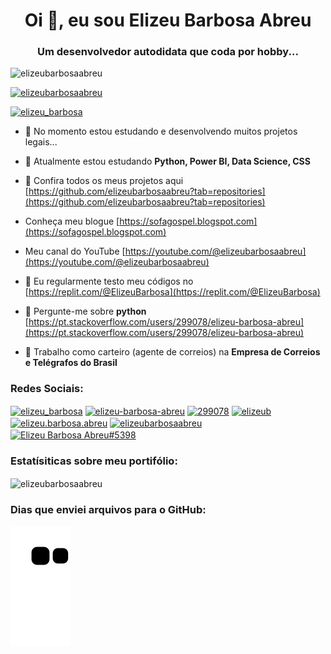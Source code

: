 <h1 align="center">Oi 👋, eu sou Elizeu Barbosa Abreu</h1>
<h3 align="center">Um desenvolvedor autodidata que coda por hobby...</h3>

<p align="left"><img src="https://komarev.com/ghpvc/?username=elizeubarbosaabreu&label=Profile%20views&color=0e75b6&style=flat" alt="elizeubarbosaabreu" /> </p>

<p align="left"> <a href="https://github.com/ryo-ma/github-profile-trophy"><img src="https://github-profile-trophy.vercel.app/?username=elizeubarbosaabreu" alt="elizeubarbosaabreu" /></a> </p>

<p align="left"> <a href="https://twitter.com/elizeu_barbosa" target="blank"><img src="https://img.shields.io/twitter/follow/elizeu_barbosa?logo=twitter&style=for-the-badge" alt="elizeu_barbosa" /></a> </p>

- 🔭 No momento estou estudando e desenvolvendo muitos projetos legais...

- 🌱 Atualmente estou estudando **Python, Power BI, Data Science, CSS**

- 👨 Confira todos os meus projetos aqui [https://github.com/elizeubarbosaabreu?tab=repositories](https://github.com/elizeubarbosaabreu?tab=repositories)

- Conheça meu blogue [https://sofagospel.blogspot.com](https://sofagospel.blogspot.com)

- Meu canal do YouTube [https://youtube.com/@elizeubarbosaabreu](https://youtube.com/@elizeubarbosaabreu)

- 📝 Eu regularmente testo meu códigos no [https://replit.com/@ElizeuBarbosa](https://replit.com/@ElizeuBarbosa)

- 💬 Pergunte-me sobre **python** [https://pt.stackoverflow.com/users/299078/elizeu-barbosa-abreu](https://pt.stackoverflow.com/users/299078/elizeu-barbosa-abreu)

- 📄 Trabalho como carteiro (agente de correios) na **Empresa de Correios e Telégrafos do Brasil**

<h3 align="left">Redes Sociais:</h3>
<p align="left">
<a href="https://twitter.com/elizeubarbosaab" target="blank"><img align="center" src="https://raw.githubusercontent.com/rahuldkjain/github-profile-readme-generator/master/src/images/icons/Social/twitter.svg" alt="elizeu_barbosa" height="30" width="40" /></a>
<a href="https://linkedin.com/in/elizeu-barbosa-abreu" target="blank"><img align="center" src="https://raw.githubusercontent.com/rahuldkjain/github-profile-readme-generator/master/src/images/icons/Social/linked-in-alt.svg" alt="elizeu-barbosa-abreu" height="30" width="40" /></a>
<a href="https://pt.stackoverflow.com/users/299078/elizeu-barbosa-abreu" target="blank"><img align="center" src="https://raw.githubusercontent.com/rahuldkjain/github-profile-readme-generator/master/src/images/icons/Social/stack-overflow.svg" alt="299078" height="30" width="40" /></a>
<a href="https://fb.com/elizeub" target="blank"><img align="center" src="https://raw.githubusercontent.com/rahuldkjain/github-profile-readme-generator/master/src/images/icons/Social/facebook.svg" alt="elizeub" height="30" width="40" /></a>
<a href="https://instagram.com/elizeubarbosaabreu" target="blank"><img align="center" src="https://raw.githubusercontent.com/rahuldkjain/github-profile-readme-generator/master/src/images/icons/Social/instagram.svg" alt="elizeu.barbosa.abreu" height="30" width="40" /></a>
<a href="https://www.youtube.com/@elizeubarbosaabreu" target="blank"><img align="center" src="https://raw.githubusercontent.com/rahuldkjain/github-profile-readme-generator/master/src/images/icons/Social/youtube.svg" alt="elizeubarbosaabreu" height="30" width="40" /></a>
<a href="https://discord.gg/Elizeu Barbosa Abreu#5398" target="blank"><img align="center" src="https://raw.githubusercontent.com/rahuldkjain/github-profile-readme-generator/master/src/images/icons/Social/discord.svg" alt="Elizeu Barbosa Abreu#5398" height="30" width="40" /></a>
</p>

### Estatísiticas sobre meu portifólio:

<p><img align="center" src="https://github-readme-stats.vercel.app/api/top-langs?username=elizeubarbosaabreu&show_icons=true&locale=pt-br&layout=full" alt="elizeubarbosaabreu" /></p>


### Dias que enviei arquivos para o GitHub:

![Snake animation](https://github.com/rafaballerini/rafaballerini/blob/output/github-contribution-grid-snake.svg)
